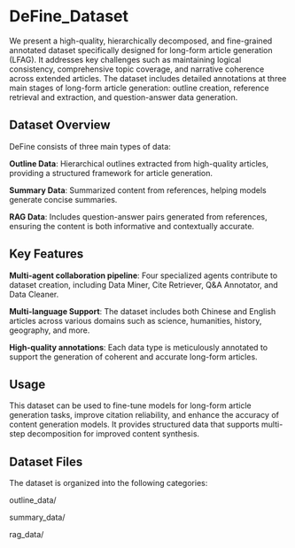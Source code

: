 # DeFine_Dataset
We present a high-quality, hierarchically decomposed, and fine-grained annotated dataset specifically designed for long-form article generation (LFAG). It addresses key challenges such as maintaining logical consistency, comprehensive topic coverage, and narrative coherence across extended articles. The dataset includes detailed annotations at three main stages of long-form article generation: outline creation, reference retrieval and extraction, and question-answer data generation.

## Dataset Overview
DeFine consists of three main types of data:

**Outline Data**: Hierarchical outlines extracted from high-quality articles, providing a structured framework for article generation.

**Summary Data**: Summarized content from references, helping models generate concise summaries.

**RAG Data**: Includes question-answer pairs generated from references, ensuring the content is both informative and contextually accurate.

## Key Features
**Multi-agent collaboration pipeline**: Four specialized agents contribute to dataset creation, including Data Miner, Cite Retriever, Q&A Annotator, and Data Cleaner.

**Multi-language Support**: The dataset includes both Chinese and English articles across various domains such as science, humanities, history, geography, and more.

**High-quality annotations**: Each data type is meticulously annotated to support the generation of coherent and accurate long-form articles.

## Usage   
This dataset can be used to fine-tune models for long-form article generation tasks, improve citation reliability, and enhance the accuracy of content generation models. It provides structured data that supports multi-step decomposition for improved content synthesis.
## Dataset Files    
The dataset is organized into the following categories:

outline_data/

summary_data/

rag_data/

